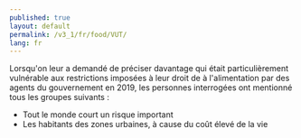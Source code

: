 ```yaml
---
published: true
layout: default
permalink: /v3_1/fr/food/VUT/
lang: fr
---
```

Lorsqu'on leur a demandé de préciser davantage qui était particulièrement vulnérable aux restrictions imposées à leur droit de à l'alimentation par des agents du gouvernement en 2019, les personnes interrogées ont mentionné tous les groupes suivants :

-	Tout le monde court un risque important
-	Les habitants des zones urbaines, à cause du coût élevé de la vie
